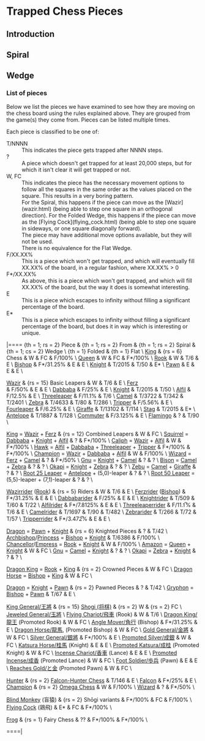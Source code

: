 # Trapped Chess Pieces

## Introduction

## Spiral

## Wedge

### List of pieces

Below we list the pieces we have examined to see how they are moving
on the chess board using the rules explained above. They are grouped
from the game(s) they come from. Pieces can be listed multiple times.

Each piece is classified to be one of:

<dl markdown="1">
<dt class = 'trapped'>T/NNNN</dt>
<dd>This indicates the piece gets trapped after NNNN steps.
<dt class = 'unknown'>?</dt>
<dd>A piece which doesn't get trapped for at least 20,000 steps, but
    for which it isn't clear it will get trapped or not.
<dt class = 'boring'>W, FC</dt>
<dd>This indicates the piece has the necessary movement options to follow
    all the squares in the same order as the values placed on the square.
    This results in a very boring pattern. <br>
    For the Spiral, this happens if the piece can move as the
    [Wazir](wazir.html) (being able to step one square in an orthogonal
    direction). For the Folded Wedge, this happens if the piece can
    move as the [Flying Cock](flying_cock.html) (being able to step one
    square in sideways, or one square diagonally forward).<br>
    The piece may have additional move options available, but they will
    not be used.<br>
    There is no equivalence for the Flat Wedge.
<dt class = 'fill'>F/XX.XX%</dt>
<dd>This is a piece which won't get trapped, and which will eventually
    fill XX.XX% of the board, in a regular fashion, where XX.XX% > 0</dd>
<dt class = 'interesting-fill'>F*/XX.XX%</dt>
<dd>As above, this is a piece which won't get trapped, and which will
    fill XX.XX% of the board, but the way it does is somewhat
    interesting.
<dt class = 'escape'>E</dt>
<dd>This is a piece which escapes to infinity without filling a significant
    percentage of the board.</dd>
<dt class = 'interesting-escape'>E*</dt>
<dd>This is a piece which escapes to infinity without filling a significant
    percentage of the board, but does it in way which is interesting
    or unique.</dd>
</dl>

|====
{th = 1; rs = 2} Piece  &
{th = 1; rs = 2} From   &
{th = 1; rs = 2} Spiral &
{th = 1; cs = 2} Wedge  \\
{th = 1} Folded & {th = 1} Flat \\
[King](king.html)
        & {rs = 6} Chess
        & W
        & FC
        & F/100%
        \\
[Queen](queen.html)
        & W
        & FC
        & F*/100%
        \\
[Rook](rook.html)
        & W
        & T/6
        & E
        \\
[Bishop](bishop.html)
        & F*/31.25%
        & E
        & E
        \\
[Knight](knight.html)
        & T/2015
        & T/50
        & E*
        \\
[Pawn](pawn.html)
        & E
        & E
        & E
        \\



[Wazir](wazir.html)
        & {rs = 15} Basic Leapers
        & W
        & T/6
        & E
        \\
[Ferz](ferz.html)                 
        & F/50%
        & E
        & E
        \\
[Dabbaba](dabbaba.html)            & F/25%     & E        \\
[Knight](knight.html)              & T/2015    & T/50     \\
[Alfil](alfil.html)                & F/12.5%   & E        \\
[Threeleaper](threeleaper.html)    & F/11.1%   & T/6      \\
[Camel](camel.html)                & T/3722    & T/342 & T/2401    \\
[Zebra](zebra.html)                & T/4633    & T/80  & T/286     \\
[Tripper](tripper.html)            & F/5.56%   & E        \\
[Fourleaper](fourleaper.html)      & F/6.25%   & E        \\
[Giraffe](giraffe.html)            & T/13102   & T/114    \\
[Stag](stag.html)                  & T/2015    & E*       \\
[Antelope](antelope.html)          & T/1887    & T/128    \\
[Commuter](commuter.html)          & F/3.125%  & E        \\
[Flamingo](flamingo.html)          & ?         & T/90     \\

[King](king.html) = [Wazir](wazir.html) + [Ferz](ferz.html)
                                   & {rs = 12} Combined Leapers
                                   & W         & FC       \\
[Squirrel](squirrel.html) = [Dabbaba](dabbaba.html) + [Knight](knight.html) +
                            [Alfil](alfil.html) 
                                   & ?         & F*/100%  \\
[Caliph](caliph.html) = [Wazir](wazir.html) + [Alfil](alfil.html)
                                   & W         & F*/100%  \\
[Hawk](hawk.html) = [Alfil](alfil.html) + [Dabbaba](dabbaba.html) +
                    [Threeleaper](threeleaper.html) + [Tripper](tripper.html)
                                   & F*/100%   & F*/100%  \\
[Champion](champion.html) = [Wazir](wazir.html) + [Dabbaba](dabbaba.html) +
                            [Alfil](alfil.html)
                                   & W         & F/100%   \\
[Wizard](wizard.html) = [Ferz](ferz.html) + [Camel](camel.html)
                                   & ?         & F*/50%   \\
[Gnu](gnu.html) = [Knight](knight.html) + [Camel](camel.html)
                                   & ?         & ?        \\
[Bison](bison.html) = [Camel](camel.html) + [Zebra](zebra.html)
                                   & ?         & ?        \\
[Okapi](okapi.html) = [Knight](knight.html) + [Zebra](zebra.html)
                                   & ?         & ?        \\
[Zebu](zebu.html) = [Camel](camel.html) + [Giraffe](giraffe.html)
                                   & ?         & ?        \\
[Root 25 Leaper](root_25_leaper.html) = [Antelope](antelope.html) +
                                        (5,0)-leaper
                                   & ?         & ?        \\
[Root 50 Leaper](root_50_leaper.html) = (5,5)-leaper + (7,1)-leaper
                                   & ?         & ?        \\



[Wazirrider](rook.html) ([Rook](rook.html))
        & {rs = 5} Riders
        & W
        & T/6
        & E
        \\
[Ferzrider](bishop.html) ([Bishop](bishop.html))
        & F*/31.25%
        & E
        & E
        \\
[Dabbabarider](dabbabarider.html)
        & F/25%
        & E
        & E
        \\
[Knightrider](knightrider.html)
        & T/509
        & T/60
        & T/22
        \\
[Alfilrider](alfilrider.html)
        & F*/7.8125%
        & E
        & E
        \\
[Threeleaperrider](threeleaperrider.html)
        & F/11.1&#x0305;%
        & T/6
        & E
        \\
[Camelrider](camelrider.html)
        & T/1697
        & T/90
        & T/482
        \\
[Zebrarider](zebrarider.html)
        & T/266
        & T/72
        & T/57
        \\
[Tripperrider](tripperrider.html)
        & F*/3.472&#x0305;%
        & E
        & E
        \\



[Dragon](dragon.html) = [Pawn](pawn.html) + [Knight](knight.html)
                                   & {rs = 6} Knighted Pieces
                                   & ?         & T/42     \\
[Archbishop](archbishop.html)/[Princess](archbishop.html?piece=princess)
                             = [Bishop](bishop.html) + [Knight](knight.html)
                                   & T/6386    & F/100%   \\
[Chancellor](chancellor.html)/[Empress](chancellor.html?piece=empress)
                             = [Rook](rook.html) + [Knight](knight.html)
                                   & W         & F/100%   \\
[Amazon](amazon.html) =  [Queen](queen.html) + [Knight](knight.html)
                                   & W         & FC       \\
[Gnu](gnu.html) = [Camel](camel.html) + [Knight](knight.html)
                                   & ?         & ?        \\
[Okapi](okapi.html) = [Zebra](zebra.html) + [Knight](knight.html)
                                   & ?         & ?        \\


[Dragon King](dragon_king.html) = [Rook](rook.html) + [King](king.html)
                                   & {rs = 2} Crowned Pieces
                                   & W         & FC       \\
[Dragon Horse](dragon_horse.html) = [Bishop](bishop.html) + [King](king.html)
                                   & W         & FC       \\


[Dragon](dragon.html) = [Knight](knight.html) + [Pawn](pawn.html)
                                   & {rs = 2} Pawned Pieces
                                   & ?         & T/42     \\
[Gryphon](gryphon.html) = [Bishop](bishop.html) + [Pawn](pawn.html)
                                   & T/67      & E        \\

[King General/&#x738b;&#x5c07;](king.html?piece=king_general)
                                   & {rs = 15}
                                     [Shogi (&#x5c06;&#x68cb;)](#wiki:Shogi)
                                   & {rs = 2} W  & {rs = 2} FC \\
[Jeweled General/&#x7389;&#x5c07;](king.html?piece=jeweled_general) \\
[Flying Chariot/&#x98db;&#x8eca;](rook.html?piece=flying_chariot) (Rook)
                                   & W      & T/6 \\
[Dragon King/&#x9f8d;&#x738b;](dragon_king.html) (Promoted Rook)
                                   & W      & FC     \\
[Angle Mover/&#x89d2;&#x884c;](bishop.html?piece=angle_mover) (Bishop)
                                   & F*/31.25% & E \\
[Dragon Horse/&#x9f8d;&#x99ac;](dragon_horse.html), (Promoted Bishop)
                                   & W      & FC     \\
[Gold General/&#x91d1;&#x5c07;](gold_general.html)
                                   & W      & FC     \\
[Silver General/&#x9280;&#x5c07;](silver_general.html)
                                   & F*/100% & E \\
[Promoted Silver/&#x6210;&#x9280;](gold_general.html?piece=promoted_silver)
                                   & W      & FC     \\
[Katsura Horse/&#x6842;&#x99ac;](katsura_horse.html) (Knight)
                                   & E & E \\
[Promoted Katsura/&#x6210;&#x6842;](gold_general.html?piece=promoted_katsura)
  (Promoted Knight)                & W      & FC     \\
[Incense Chariot/&#x9999;&#x8eca;](incense_chariot.html) (Lance)
                                   & E & E \\
[Promoted Incense/&#x6210;&#x9999;](gold_general.html?piece=promoted_incense)
  (Promoted Lance)                 & W      & FC     \\
[Foot Soldier/&#x6b69;&#x5175;](pawn.html?piece=foot_soldier) (Pawn)
                                   & E & E \\
[Reaches Gold/&#x3068;&#x91d1;](gold_general.html?piece=reaches_gold)
  (Promoted Pawn)                  & W      & FC     \\

[Hunter](hunter.html)              & {rs = 2} [Falcon-Hunter
                                               Chess](#wiki:Falcon-hunter_chess)
                                   & T/146     & E        \\
[Falcon](falcon.html)              & F*/25%    & E        \\
[Champion](champion.html)          & {rs = 2} [Omega Chess](#wiki) 
                                   & W         & F/100%   \\
[Wizard](wizard.html)              & ?         & F*/50%   \\


[Blind Monkey](blind_monkey.html) (&#x76f2;&#x733f;)
        & {rs = 2} Sh&#x14d;gi variants
        & F*/100%
        & FC
        & F/100%
        \\
[Flying Cock](flying_cock.html) (&#x9d8f;&#x98db;)
        & E*
        & FC
        & F*/100%
        \\


[Frog](frog.html)
        & {rs = 1} Fairy Chess
        & ??
        & F*/100%
        & F*/100%
        \\

====|


